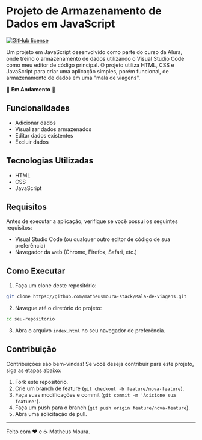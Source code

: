 # Projeto de Armazenamento de Dados em JavaScript

[![GitHub license](https://img.shields.io/badge/license-MIT-blue.svg)](https://github.com/seu-usuario/seu-repositorio/blob/main/LICENSE)

Um projeto em JavaScript desenvolvido como parte do curso da Alura, onde treino o armazenamento de dados utilizando o Visual Studio Code como meu editor de código principal. O projeto utiliza HTML, CSS e JavaScript para criar uma aplicação simples, porém funcional, de armazenamento de dados em uma "mala de viagens".

🚧 **Em Andamento** 🚧

## Funcionalidades

- Adicionar dados
- Visualizar dados armazenados
- Editar dados existentes
- Excluir dados

## Tecnologias Utilizadas

- HTML
- CSS
- JavaScript

## Requisitos

Antes de executar a aplicação, verifique se você possui os seguintes requisitos:

- Visual Studio Code (ou qualquer outro editor de código de sua preferência)
- Navegador da web (Chrome, Firefox, Safari, etc.)

## Como Executar

1. Faça um clone deste repositório:

```bash
git clone https://github.com/matheusmoura-stack/Mala-de-viagens.git
```

2. Navegue até o diretório do projeto:

```bash
cd seu-repositorio
```

3. Abra o arquivo `index.html` no seu navegador de preferência.

## Contribuição

Contribuições são bem-vindas! Se você deseja contribuir para este projeto, siga as etapas abaixo:

1. Fork este repositório.
2. Crie um branch de feature (`git checkout -b feature/nova-feature`).
3. Faça suas modificações e commit (`git commit -m 'Adicione sua feature'`).
4. Faça um push para o branch (`git push origin feature/nova-feature`).
5. Abra uma solicitação de pull.

---

Feito com ❤️ e ☕️ Matheus Moura.